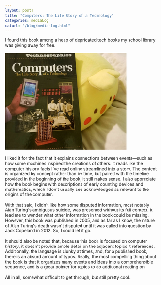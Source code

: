 ```yaml
---
layout: posts
title: "Computers: The Life Story of a Technology"
categories: mediaLog
caturl: "/blog/media-log.html"
---
```

I found this book among a heap of depricated tech books my school library was giving away for free.
<br><br><img src="/images/for-posts/computers-life-story.png" width="400px">
<br><br>I liked it for the fact that it explains connections between events—such as how some machines inspired the creations of others. It reads like the computer history facts I've read online streamlined into a story. The content is organized by concept rather than by time, but paired with the timeline provided in the beginning of the book, it still makes sense. I also appreciate how the book begins with descriptions of early counting devices and mathematics, which I don't usually see acknowledged as relevant to the origins of the computer.
<br><br>With that said, I didn't like how some disputed information, most notably Alan Turing's ambiguous suicide, was presented without its full context. It lead me to wonder what other information in the book could be missing. However, this book was published in 2005, and as far as I know, the nature of Alan Turing's death wasn't disputed until it was called into question by Jack Copeland in 2012. So, I could let it go.
<br><br>It should also be noted that, because this book is focused on computer <i>history</i>, it doesn't provide ample detail on the adjacent topics it references. Additionally, the language is clunky at times, and, for a published book, there is an absurd amount of typos. Really, the most compelling thing about the book is that it organizes many events and ideas into a comprehensible sequence, and is a great pointer for topics to do additional reading on.
<br><br>All in all, somewhat difficult to get through, but still pretty cool.